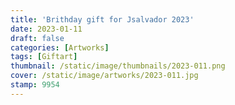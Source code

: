 ```yaml
---
title: 'Brithday gift for Jsalvador 2023'
date: 2023-01-11
draft: false
categories: [Artworks]
tags: [Giftart]
thumbnail: /static/image/thumbnails/2023-011.png
cover: /static/image/artworks/2023-011.jpg
stamp: 9954
---
```


